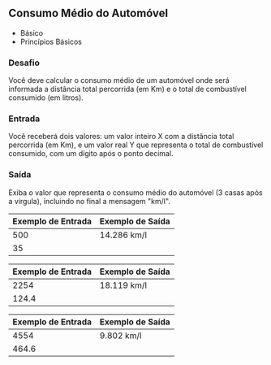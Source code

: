 ## Consumo Médio do Automóvel
* Básico
* Princípios Básicos

### Desafio
Você deve calcular o consumo médio de um automóvel onde será informada a distância total percorrida (em Km) e o total de combustível consumido (em litros).

### Entrada
Você receberá dois valores: um valor inteiro X com a distância total percorrida (em Km), e um valor real Y que representa o total de combustível consumido, com um dígito após o ponto decimal.

### Saída
Exiba o valor que representa o consumo médio do automóvel (3 casas após a vírgula), incluindo no final a mensagem "km/l".

| Exemplo de Entrada | Exemplo de Saída |
|--------------------|------------------|
| 500                | 14.286 km/l      |
| 35                 |                  |

| Exemplo de Entrada | Exemplo de Saída |
|--------------------|------------------|
| 2254                | 18.119 km/l      |
| 124.4               |                  |

| Exemplo de Entrada | Exemplo de Saída |
|--------------------|------------------|
| 4554                | 9.802 km/l      |
| 464.6               |                  |
